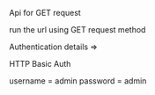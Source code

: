 Api for GET request


run the url using GET request method

Authentication details => 

HTTP Basic Auth 

username = admin
password = admin